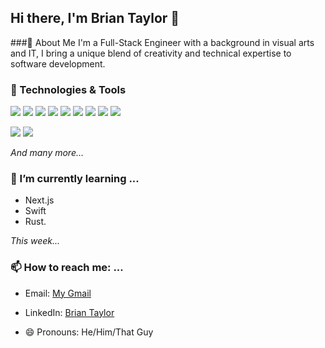 ## Hi there, I'm Brian Taylor 👋


###🚀 About Me
I'm a Full-Stack Engineer with a background in visual arts and IT, I bring a unique blend of creativity and technical expertise to software development. 

### 🔧 Technologies & Tools
![](https://img.shields.io/badge/Code-React-informational?style=flat&logo=react&logoColor=white&color=2bbc8a)
![](https://img.shields.io/badge/Code-Python-informational?style=flat&logo=python&logoColor=white&color=3776AB)
![](https://img.shields.io/badge/Code-JavaScript-informational?style=flat&logo=javascript&logoColor=black&color=F7DF1E)
![](https://img.shields.io/badge/Code-SQL-informational?style=flat&logo=sql&logoColor=white&color=00758F)
![](https://img.shields.io/badge/Code-Express-informational?style=flat&logo=express&logoColor=white&color=000000)
![](https://img.shields.io/badge/Code-Django-informational?style=flat&logo=django&logoColor=white&color=092E20)
![](https://img.shields.io/badge/Code-Node.js-informational?style=flat&logo=node.js&logoColor=white&color=339933)
![](https://img.shields.io/badge/DB-MongoDB-informational?style=flat&logo=mongodb&logoColor=white&color=47A248)
![](https://img.shields.io/badge/Style-SASS-informational?style=flat&logo=sass&logoColor=white&color=2bbc8a)

![](https://img.shields.io/badge/Deploy-GitHub_Pages-informational?style=flat&logo=github&logoColor=white&color=2bbc8a)
![](https://img.shields.io/badge/Tools-Webpack-informational?style=flat&logo=webpack&logoColor=white&color=2bbc8a)

*And many more...*

### 🌱 I’m currently learning ...
- Next.js
- Swift 
- Rust.

*This week...*

### 📫 How to reach me: ...
- Email: [My Gmail](bataylor135@gmail.com) 
- LinkedIn: [Brian Taylor](https://www.linkedin.com/in/briantaylor9/)

- 😄 Pronouns: He/Him/That Guy


